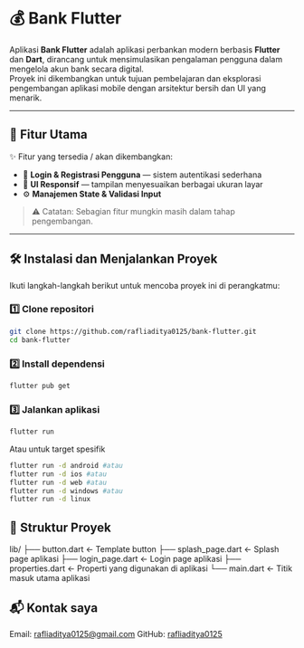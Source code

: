 # 💰 Bank Flutter

Aplikasi **Bank Flutter** adalah aplikasi perbankan modern berbasis **Flutter** dan **Dart**, dirancang untuk mensimulasikan pengalaman pengguna dalam mengelola akun bank secara digital.  
Proyek ini dikembangkan untuk tujuan pembelajaran dan eksplorasi pengembangan aplikasi mobile dengan arsitektur bersih dan UI yang menarik.

---

## 🚀 Fitur Utama

✨ Fitur yang tersedia / akan dikembangkan:
- 🔐 **Login & Registrasi Pengguna** — sistem autentikasi sederhana
- 🧩 **UI Responsif** — tampilan menyesuaikan berbagai ukuran layar
- ⚙️ **Manajemen State & Validasi Input**

> ⚠️ Catatan: Sebagian fitur mungkin masih dalam tahap pengembangan.

---

## 🛠️ Instalasi dan Menjalankan Proyek

Ikuti langkah-langkah berikut untuk mencoba proyek ini di perangkatmu:

### 1️⃣ Clone repositori
```bash
git clone https://github.com/rafliaditya0125/bank-flutter.git
cd bank-flutter
```
### 2️⃣ Install dependensi
```bash
flutter pub get
```
### 3️⃣ Jalankan aplikasi
```bash
flutter run
```
Atau untuk target spesifik
```bash
flutter run -d android #atau
flutter run -d ios #atau
flutter run -d web #atau
flutter run -d windows #atau
flutter run -d linux
```

## 📁 Struktur Proyek
lib/
 ├── button.dart      ←  Template button
 ├── splash_page.dart ← Splash page aplikasi
 ├── login_page.dart  ← Login page aplikasi
 ├── properties.dart  ← Properti yang digunakan di aplikasi
 └── main.dart        ← Titik masuk utama aplikasi
 
 ## 📬 Kontak saya
 Email: rafliaditya0125@gmail.com
 GitHub: [rafliaditya0125](https://github.com/rafliaditya0125)